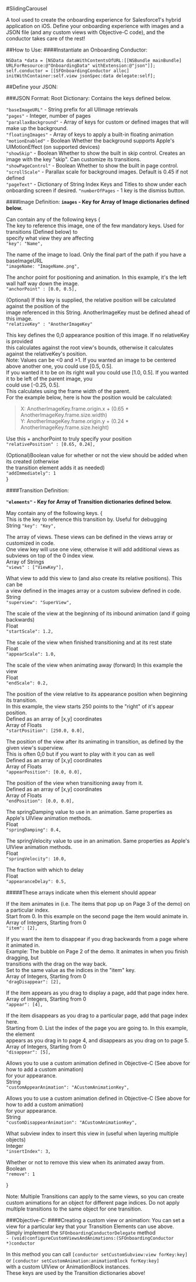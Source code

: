 #SlidingCarousel

 A tool used to create the onboarding experience for Salesforce1's hybrid application on iOS. Define your onboarding experience with images and a JSON file (and any custom views with Objective-C code), and the conductor takes care of the rest!



##How to Use:
####Instantiate an Onboarding Conductor:
```
NSData *data = [NSData dataWithContentsOfURL:[[NSBundle mainBundle] URLForResource:@"OnboardingData" withExtension:@"json"]];  
self.conductor = [[SFOnboardingConductor alloc] initWithContainer:self.view jsonSpec:data delegate:self];
```


##Define your JSON:

###JSON Format:
Root Dictionary: Contains the keys defined below.

```"baseImageURL"``` - String prefix for all UIImage retrievals  
```"pages"``` - Integer, number of pages  
```"parallaxBackground"``` - Array of keys for custom or defined images that will make up the background.  
```"floatingImages"``` - Array of keys to apply a built-in floating animation  
```"motionEnabled"``` - Boolean Whether the background supports Apple's UIMotionEffect (on supported devices)  
```"showSkip"``` - Boolean Whether to show the built in skip control. Creates an image with the key "skip". Can customize its transitions.  
```"showPageControl"``` - Boolean Whether to show the built in page control.  
```"scrollScale"``` - Parallax scale for background images. Default is 0.45 if not defined  
```"pageText"``` - Dictionary of String Index Keys and Titles to show under each onboarding screen if desired.
```"numberOfPages``` - 1 key is the dismiss button.

####Image Definition:
**```images``` - Key for Array of Image dictionaries defined below.**

Can contain any of the following keys
{  
The key to reference this image, one of the few mandatory keys. Used for transitions (Defined below) to   
specify what view they are affecting  
```"key": "Name",```  

The name of the image to load. Only the final part of the path if you have a baseImageURL  
```"imageName: "ImageName.png",```  

The anchor point for positioning and animation. In this example, it's the left wall half way down the image.  
```"anchorPoint" : [0.0, 0.5],```  

(Optional) If this key is supplied, the relative position will be calculated against the position of the  
image referenced in this String. AnotherImageKey must be defined ahead of this image.  
```"relativeKey" : "AnotherImageKey"``` 

This key defines the 0,0 appearance position of this image. If no relativeKey is provided  
this calculates against the root view's bounds, otherwise it calculates against the relativeKey's position.  
Note: Values can be <0 and >1. If you wanted an image to be centered above another one, you could use [0.5, 0.5].  
If you wanted it to be on its right wall you could use [1.0, 0.5]. If you wanted it to be left of the parent image, you   
could use [-0.25, 0.5].   
This calculates using the frame width of the parent.   
For the example below, here is how the position would be calculated:  
>X: AnotherImageKey.frame.origin.x + (0.65 * AnotherImageKey.frame.size.width)  
>Y: AnotherImageKey.frame.origin.y + (0.24 * AnotherImageKey.frame.size.height)  

Use this + anchorPoint to truly specify your position  
```"relativePosition" : [0.65, 0.24], ```   

(Optional)Boolean value for whether or not the view should be added when its created (otherwise  
the transition element adds it as needed)  
```"addImmediately": 1  ```  
}  

####Transition Definition:

**```"elements"``` - Key for Array of Transition dictionaries defined below.**

May contain any of the following keys. 
{  
This is the key to reference this transition by. Useful for debugging  
String
```"key": "Key",```  

The array of views. These views can be defined in the views array or customized in code.  
One view key will use one view, otherwise it will add additional views as subviews on top of the 0 index view.  
Array of Strings  
```"views" : ["ViewKey"],```  

What view to add this view to (and also create its relative positions). This can be  
a view defined in the images array or a custom subview defined in code.  
String  
```"superview": "SuperView",```  

The scale of the view at the beginning of its inbound animation (and if going backwards)  
Float  
```"startScale": 1.2,```  

The scale of the view when finished transitioning and at its rest state  
Float  
```"appearScale": 1.0,```  

The scale of the view when animating away (forward) In this example the view  
Float  
```"endScale": 0.2,```  

The position of the view relative to its appearance position when beginning its transition.  
In this example, the view starts 250 points to the "right" of it's appear position.  
Defined as an array of [x,y] coordinates  
Array of Floats  
```"startPosition": [250.0, 0.0],```  

The position of the view after its animating in transition, as defined by the given view's superview.  
This is often 0,0 but if you want to play with it you can as well  
Defined as an array of [x,y] coordinates  
Array of Floats  
```"appearPosition": [0.0, 0.0],```  

The position of the view when transitioning away from it.  
Defined as an array of [x,y] coordinates  
Array of Floats  
```"endPosition": [0.0, 0.0],```  

The springDamping value to use in an animation. Same properties as Apple's UIView animation methods.  
Float  
```"springDamping": 0.4,```  

The springVelocity value to use in an animation. Same properties as Apple's UIView animation methods.  
Float  
```"springVelocity": 10.0,```  

The fraction with which to delay  
Float  
```"appearanceDelay": 0.5,```  

#####These arrays indicate when this element should appear

If the item animates in (i.e. The items that pop up on Page 3 of the demo) on a particular index.  
Start from 0. In this example on the second page the item would animate in.  
Array of Integers, Starting from 0  
```"item": [2],```  

If you want the item to disappear if you drag backwards from a page where it animated in.  
Example: The bubble on Page 2 of the demo. It animates in when you finish dragging, but  
transitions with the drag on the way back.  
Set to the same value as the indices in the "item" key.  
Array of Integers, Starting from 0  
```"dragDisappear": [2],```  

If the item appears as you drag to display a page, add that page index here.  
Array of Integers, Starting from 0  
```"appear": [4], ```  

If the item disappears as you drag to a particular page, add that page index here.  
Starting from 0. List the index of the page you are going to. In this example, the element  
appears as you drag in to page 4, and disappears as you drag on to page 5.   
Array of Integers, Starting from 0  
```"disappear": [5],```  

Allows you to use a custom animation defined in Objective-C (See above for how to add a custom animation)  
for your appearance.  
String  
```"customAppearAnimation": "ACustomAnimationKey",```  

Allows you to use a custom animation defined in Objective-C (See above for how to add a custom animation)  
for your appearance.  
String  
```"customDisappearAnimation": "ACustomAnimationKey",```  

What subview index to insert this view in (useful when layering multiple objects)  
Integer  
```"insertIndex": 3,```  

Whether or not to remove this view when its animated away from.  
Boolean  
```"remove": 1```  

}  

Note: Multiple Transitions can apply to the same views, so you can create custom animations for an object for different page indices. Do not apply multiple transitions to the same object for one transition. 


###Objective-C:
####Creating a custom view or animation:
You can set a view for a particular key that your Transition Elements can use above.   
Simply implement the ```SFOnboardingConductorDelegate``` method  
```- (void)configureCustomViewsAndAnimations:(SFOnboardingConductor *)conductor```  

In this method you can call ```[conductor setCustomSubview:view forKey:key]``` or ```[conductor setCustomAnimation:animationBlock forKey:key]```  
with a custom UIView or AnimationBlock instances.  
These keys are used by the Transition dictionaries above!  
